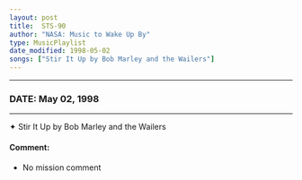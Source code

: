 ```yaml
---
layout: post
title:  STS-90
author: "NASA: Music to Wake Up By"
type: MusicPlaylist
date_modified: 1998-05-02
songs: ["Stir It Up by Bob Marley and the Wailers"]
---
```


----
### DATE: May 02, 1998
----
✦ Stir It Up by Bob Marley and the Wailers

#### Comment:
* No mission comment



<br/>
<center>
	<a target="_blank"
	   href="https://twitter.com/intent/tweet?hashtags=Space,NASA,Playlist,NASAWakeupCalls,SpaceProgram&text={{ page.author}}, '{{ page.songs.first }}' {{ page.title }}, {{ page.date | date: '%B %d, %Y' }}. {{ site.url }}{{ page.url }} @nasawakeupcalls">
	   <i class="fab fa-twitter" alt="Tweet this page" style="font-size: 1.3em;"></i>
	</a>
	&nbsp; 	<i class="fas fa-user-astronaut" style="font-size: 1.5em;"></i> &nbsp;
    <a type="amzn" search="'Stir It Up by Bob Marley and the Wailers'" category="popular music">
        <i class="fab fa-amazon" style="font-size: 1.3em;"></i>
    </a>
</center>
